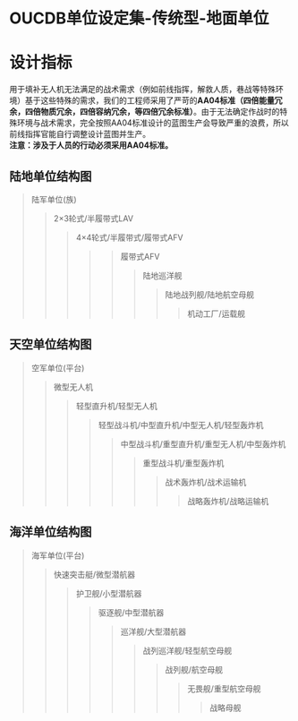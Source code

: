 # OUCDB单位设定集-传统型-地面单位

# 设计指标

用于填补无人机无法满足的战术需求（例如前线指挥，解救人质，巷战等特殊环境）基于这些特殊的需求，我们的工程师采用了严苛的**AA04标准（四倍能量冗余，四倍物质冗余，四倍容纳冗余，等四倍冗余标准）**。由于无法确定作战时的特殊环境与战术需求，完全按照AA04标准设计的蓝图生产会导致严重的浪费，所以前线指挥官能自行调整设计蓝图并生产。  
**注意：涉及于人员的行动必须采用AA04标准。**

## 陆地单位结构图

> 陆军单位(族)
> > 2×3轮式/半履带式LAV
> >
> > > 4×4轮式/半履带式/履带式AFV
> > >
> > > >> 履带式AFV
> > > >> > 陆地巡洋舰
> > > >> > > 陆地战列舰/陆地航空母舰
> > > >> > >
> > > >> > > > 机动工厂/运载舰

## 天空单位结构图

> 空军单位(平台)
> > 微型无人机
> > > 轻型直升机/轻型无人机
> > > > 轻型战斗机/中型直升机/中型无人机/轻型轰炸机
> > > > > 中型战斗机/重型直升机/重型无人机/中型轰炸机
> > > > > > 重型战斗机/重型轰炸机
> > > > > > > 战术轰炸机/战术运输机
> > > > > > >
> > > > > > > > 战略轰炸机/战略运输机

## 海洋单位结构图

> 海军单位(平台)
> > 快速突击艇/微型潜航器
> > > 护卫舰/小型潜航器
> > > > 驱逐舰/中型潜航器
> > > > > 巡洋舰/大型潜航器
> > > > > > 战列巡洋舰/轻型航空母舰
> > > > > > > 战列舰/航空母舰
> > > > > > > > 无畏舰/重型航空母舰
> > > > > > > >
> > > > > > > > > 战略母舰
